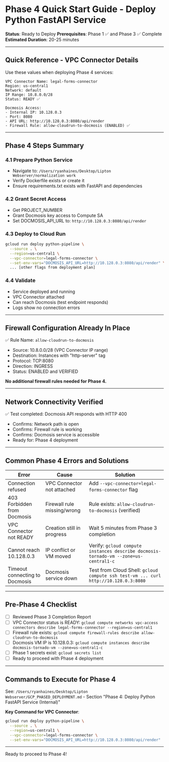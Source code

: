 # Phase 4 Quick Start Guide - Deploy Python FastAPI Service

**Status**: Ready to Deploy
**Prerequisites**: Phase 1 ✅ and Phase 3 ✅ Complete
**Estimated Duration**: 20-25 minutes

---

## Quick Reference - VPC Connector Details

Use these values when deploying Phase 4 services:

```
VPC Connector Name: legal-forms-connector
Region: us-central1
Network: default
IP Range: 10.8.0.0/28
Status: READY ✅

Docmosis Access:
- Internal IP: 10.128.0.3
- Port: 8080
- API URL: http://10.128.0.3:8080/api/render
- Firewall Rule: allow-cloudrun-to-docmosis (ENABLED) ✅
```

---

## Phase 4 Steps Summary

### 4.1 Prepare Python Service
- Navigate to: `/Users/ryanhaines/Desktop/Lipton Webserver/normalization work`
- Verify Dockerfile exists or create it
- Ensure requirements.txt exists with FastAPI and dependencies

### 4.2 Grant Secret Access
- Get PROJECT_NUMBER
- Grant Docmosis key access to Compute SA
- Set DOCMOSIS_API_URL to: `http://10.128.0.3:8080/api/render`

### 4.3 Deploy to Cloud Run
```bash
gcloud run deploy python-pipeline \
  --source . \
  --region=us-central1 \
  --vpc-connector=legal-forms-connector \
  --set-env-vars="DOCMOSIS_API_URL=http://10.128.0.3:8080/api/render" \
  ... [other flags from deployment plan]
```

### 4.4 Validate
- Service deployed and running
- VPC Connector attached
- Can reach Docmosis (test endpoint responds)
- Logs show no connection errors

---

## Firewall Configuration Already In Place

✅ Rule Name: `allow-cloudrun-to-docmosis`
- Source: 10.8.0.0/28 (VPC Connector IP range)
- Destination: Instances with "http-server" tag
- Protocol: TCP:8080
- Direction: INGRESS
- Status: ENABLED and VERIFIED

**No additional firewall rules needed for Phase 4.**

---

## Network Connectivity Verified

✅ Test completed: Docmosis API responds with HTTP 400
- Confirms: Network path is open
- Confirms: Firewall rule is working
- Confirms: Docmosis service is accessible
- Ready for: Phase 4 deployment

---

## Common Phase 4 Errors and Solutions

| Error | Cause | Solution |
|-------|-------|----------|
| Connection refused | VPC Connector not attached | Add `--vpc-connector=legal-forms-connector` flag |
| 403 Forbidden from Docmosis | Firewall rule missing/wrong | Rule exists: `allow-cloudrun-to-docmosis` (verified) |
| VPC Connector not READY | Creation still in progress | Wait 5 minutes from Phase 3 completion |
| Cannot reach 10.128.0.3 | IP conflict or VM moved | Verify: `gcloud compute instances describe docmosis-tornado-vm --zone=us-central1-c` |
| Timeout connecting to Docmosis | Docmosis service down | Test from Cloud Shell: `gcloud compute ssh test-vm ... curl http://10.128.0.3:8080` |

---

## Pre-Phase 4 Checklist

- [ ] Reviewed Phase 3 Completion Report
- [ ] VPC Connector status is READY: `gcloud compute networks vpc-access connectors describe legal-forms-connector --region=us-central1`
- [ ] Firewall rule exists: `gcloud compute firewall-rules describe allow-cloudrun-to-docmosis`
- [ ] Docmosis VM IP is 10.128.0.3: `gcloud compute instances describe docmosis-tornado-vm --zone=us-central1-c`
- [ ] Phase 1 secrets exist: `gcloud secrets list`
- [ ] Ready to proceed with Phase 4 deployment

---

## Commands to Execute for Phase 4

See: `/Users/ryanhaines/Desktop/Lipton Webserver/GCP_PHASED_DEPLOYMENT.md` - Section "Phase 4: Deploy Python FastAPI Service (Internal)"

**Key Command for VPC Connector**:
```bash
gcloud run deploy python-pipeline \
  --source . \
  --region=us-central1 \
  --vpc-connector=legal-forms-connector \
  --set-env-vars="DOCMOSIS_API_URL=http://10.128.0.3:8080/api/render"
```

---

Ready to proceed to Phase 4!
